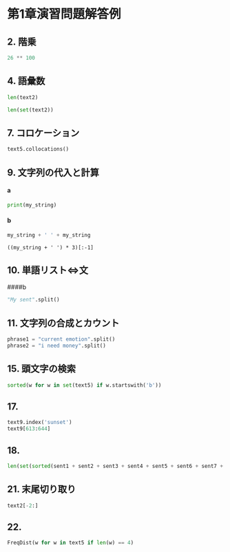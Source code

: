 # 第1章演習問題解答例
## 2. 階乗
```python
26 ** 100
```  
## 4. 語彙数
```python
len(text2)
```  
```python
len(set(text2))
```
## 7. コロケーション
```python
text5.collocations()
```
## 9. 文字列の代入と計算
#### a
```python
print(my_string)
```
#### b
```python
my_string + ' ' + my_string
```  
```
((my_string + ' ') * 3)[:-1]
```
## 10. 単語リスト⇔文
####b
```python
"My sent".split()
```
## 11. 文字列の合成とカウント
```python
phrase1 = "current emotion".split()
phrase2 = "i need money".split()
```
## 15. 頭文字の検索
```python
sorted(w for w in set(text5) if w.startswith('b'))
```
## 17.
```python
text9.index('sunset')
text9[613:644]
```
## 18.
```python
len(set(sorted(sent1 + sent2 + sent3 + sent4 + sent5 + sent6 + sent7 + sent8)))
```
## 21. 末尾切り取り
```python
text2[-2:]
```
## 22.
```python
FreqDist(w for w in text5 if len(w) == 4)
```
